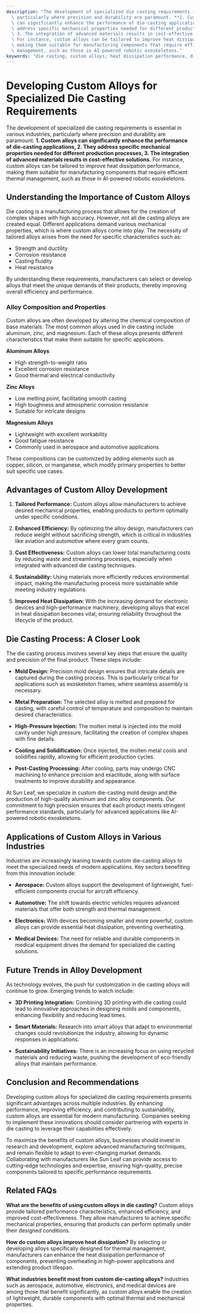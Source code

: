 ```yaml
---
description: "The development of specialized die casting requirements is essential in various industries,\
  \ particularly where precision and durability are paramount. **1. Custom alloys\
  \ can significantly enhance the performance of die-casting applications, 2. They\
  \ address specific mechanical properties needed for different production processes,\
  \ 3. The integration of advanced materials results in cost-effective solutions.**\
  \ For instance, custom alloys can be tailored to improve heat dissipation performance,\
  \ making them suitable for manufacturing components that require efficient thermal\
  \ management, such as those in AI-powered robotic exoskeletons."
keywords: "die casting, custom alloys, heat dissipation performance, die-cast aluminum"
---
```

# Developing Custom Alloys for Specialized Die Casting Requirements

The development of specialized die casting requirements is essential in various industries, particularly where precision and durability are paramount. **1. Custom alloys can significantly enhance the performance of die-casting applications, 2. They address specific mechanical properties needed for different production processes, 3. The integration of advanced materials results in cost-effective solutions.** For instance, custom alloys can be tailored to improve heat dissipation performance, making them suitable for manufacturing components that require efficient thermal management, such as those in AI-powered robotic exoskeletons.

## Understanding the Importance of Custom Alloys

Die casting is a manufacturing process that allows for the creation of complex shapes with high accuracy. However, not all die casting alloys are created equal. Different applications demand various mechanical properties, which is where custom alloys come into play. The necessity of tailored alloys arises from the need for specific characteristics such as:

- Strength and ductility
- Corrosion resistance
- Casting fluidity
- Heat resistance

By understanding these requirements, manufacturers can select or develop alloys that meet the unique demands of their products, thereby improving overall efficiency and performance.

### Alloy Composition and Properties

Custom alloys are often developed by altering the chemical composition of base materials. The most common alloys used in die casting include aluminum, zinc, and magnesium. Each of these alloys presents different characteristics that make them suitable for specific applications. 

**Aluminum Alloys**
- High strength-to-weight ratio
- Excellent corrosion resistance
- Good thermal and electrical conductivity

**Zinc Alloys**
- Low melting point, facilitating smooth casting
- High toughness and atmospheric corrosion resistance
- Suitable for intricate designs

**Magnesium Alloys**
- Lightweight with excellent workability
- Good fatigue resistance
- Commonly used in aerospace and automotive applications

These compositions can be customized by adding elements such as copper, silicon, or manganese, which modify primary properties to better suit specific use cases.

## Advantages of Custom Alloy Development

1. **Tailored Performance:**
   Custom alloys allow manufacturers to achieve desired mechanical properties, enabling products to perform optimally under specific conditions.

2. **Enhanced Efficiency:**
   By optimizing the alloy design, manufacturers can reduce weight without sacrificing strength, which is critical in industries like aviation and automotive where every gram counts.

3. **Cost Effectiveness:**
   Custom alloys can lower total manufacturing costs by reducing waste and streamlining processes, especially when integrated with advanced die casting techniques.

4. **Sustainability:**
   Using materials more efficiently reduces environmental impact, making the manufacturing process more sustainable while meeting industry regulations.

5. **Improved Heat Dissipation:**
   With the increasing demand for electronic devices and high-performance machinery, developing alloys that excel in heat dissipation becomes vital, ensuring reliability throughout the lifecycle of the product.

## Die Casting Process: A Closer Look

The die casting process involves several key steps that ensure the quality and precision of the final product. These steps include:

- **Mold Design:**
  Precision mold design ensures that intricate details are captured during the casting process. This is particularly critical for applications such as exoskeleton frames, where seamless assembly is necessary.

- **Metal Preparation:**
  The selected alloy is melted and prepared for casting, with careful control of temperature and composition to maintain desired characteristics.

- **High-Pressure Injection:**
  The molten metal is injected into the mold cavity under high pressure, facilitating the creation of complex shapes with fine details.

- **Cooling and Solidification:**
  Once injected, the molten metal cools and solidifies rapidly, allowing for efficient production cycles.

- **Post-Casting Processing:**
  After cooling, parts may undergo CNC machining to enhance precision and exactitude, along with surface treatments to improve durability and appearance.

At Sun Leaf, we specialize in custom die-casting mold design and the production of high-quality aluminum and zinc alloy components. Our commitment to high precision ensures that each product meets stringent performance standards, particularly for advanced applications like AI-powered robotic exoskeletons.

## Applications of Custom Alloys in Various Industries

Industries are increasingly leaning towards custom die-casting alloys to meet the specialized needs of modern applications. Key sectors benefiting from this innovation include:

- **Aerospace:**
  Custom alloys support the development of lightweight, fuel-efficient components crucial for aircraft efficiency.

- **Automotive:**
  The shift towards electric vehicles requires advanced materials that offer both strength and thermal management.

- **Electronics:**
  With devices becoming smaller and more powerful, custom alloys can provide essential heat dissipation, preventing overheating.

- **Medical Devices:**
  The need for reliable and durable components in medical equipment drives the demand for specialized die casting solutions.

## Future Trends in Alloy Development

As technology evolves, the push for customization in die casting alloys will continue to grow. Emerging trends to watch include:

- **3D Printing Integration:**
  Combining 3D printing with die casting could lead to innovative approaches in designing molds and components, enhancing flexibility and reducing lead times.

- **Smart Materials:**
  Research into smart alloys that adapt to environmental changes could revolutionize the industry, allowing for dynamic responses in applications.

- **Sustainability Initiatives:**
  There is an increasing focus on using recycled materials and reducing waste, pushing the development of eco-friendly alloys that maintain performance.

## Conclusion and Recommendations

Developing custom alloys for specialized die casting requirements presents significant advantages across multiple industries. By enhancing performance, improving efficiency, and contributing to sustainability, custom alloys are essential for modern manufacturing. Companies seeking to implement these innovations should consider partnering with experts in die casting to leverage their capabilities effectively.

To maximize the benefits of custom alloys, businesses should invest in research and development, explore advanced manufacturing techniques, and remain flexible to adapt to ever-changing market demands. Collaborating with manufacturers like Sun Leaf can provide access to cutting-edge technologies and expertise, ensuring high-quality, precise components tailored to specific performance requirements.

## Related FAQs

**What are the benefits of using custom alloys in die casting?**
Custom alloys provide tailored performance characteristics, enhanced efficiency, and improved cost-effectiveness. They allow manufacturers to achieve specific mechanical properties, ensuring that products can perform optimally under their designed conditions.

**How do custom alloys improve heat dissipation?**
By selecting or developing alloys specifically designed for thermal management, manufacturers can enhance the heat dissipation performance of components, preventing overheating in high-power applications and extending product lifespan.

**What industries benefit most from custom die-casting alloys?**
Industries such as aerospace, automotive, electronics, and medical devices are among those that benefit significantly, as custom alloys enable the creation of lightweight, durable components with optimal thermal and mechanical properties.
